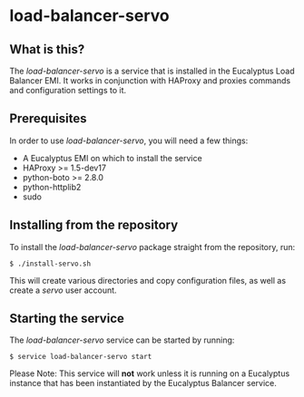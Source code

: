 load-balancer-servo
===================

What is this?
-------------

The *load-balancer-servo* is a service that is installed in the Eucalyptus
Load Balancer EMI. It works in conjunction with HAProxy and proxies commands
and configuration settings to it.

Prerequisites
-------------

In order to use *load-balancer-servo*, you will need a few things:

* A Eucalyptus EMI on which to install the service
* HAProxy >= 1.5-dev17
* python-boto >= 2.8.0
* python-httplib2
* sudo

Installing from the repository
------------------------------

To install the *load-balancer-servo* package straight from the repository, run:

    $ ./install-servo.sh

This will create various directories and copy configuration files, as well as
create a *servo* user account.

Starting the service
--------------------

The *load-balancer-servo* service can be started by running:

    $ service load-balancer-servo start

Please Note: This service will **not** work unless it is running on a Eucalyptus
instance that has been instantiated by the Eucalyptus Balancer service.


